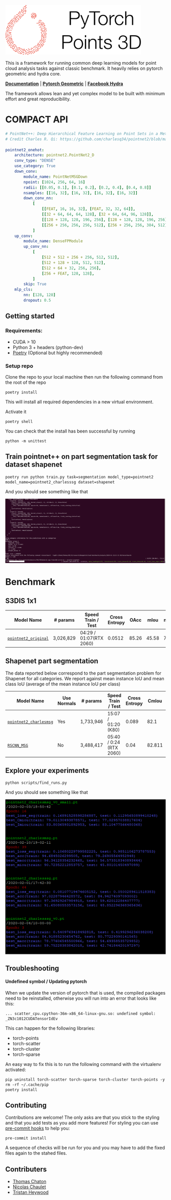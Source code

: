 ![Project Logo](/docs/logo.png)

This is a framework for running common deep learning models for point cloud analysis tasks against classic benchmark. It heavily relies on pytorch geometric and hydra core.

**[Documentation](https://deeppointcloud-benchmarks.readthedocs.io/en/latest/)** | **[Pytorch Geometric](https://pytorch-geometric.readthedocs.io/en/latest/notes/resources.html)** | **[Facebook Hydra](https://hydra.cc/)**

The framework allows lean and yet complex model to be built with minimum effort and great reproducibility.

# COMPACT API
```yaml
# PointNet++: Deep Hierarchical Feature Learning on Point Sets in a Metric Space (https://arxiv.org/abs/1706.02413)
# Credit Charles R. Qi: https://github.com/charlesq34/pointnet2/blob/master/models/pointnet2_part_seg_msg_one_hot.py

pointnet2_onehot:
    architecture: pointnet2.PointNet2_D
    conv_type: "DENSE"
    use_category: True
    down_conv:
        module_name: PointNetMSGDown
        npoint: [1024, 256, 64, 16]
        radii: [[0.05, 0.1], [0.1, 0.2], [0.2, 0.4], [0.4, 0.8]]
        nsamples: [[16, 32], [16, 32], [16, 32], [16, 32]]
        down_conv_nn:
            [
                [[FEAT, 16, 16, 32], [FEAT, 32, 32, 64]],
                [[32 + 64, 64, 64, 128], [32 + 64, 64, 96, 128]],
                [[128 + 128, 128, 196, 256], [128 + 128, 128, 196, 256]],
                [[256 + 256, 256, 256, 512], [256 + 256, 256, 384, 512]],
            ]
    up_conv:
        module_name: DenseFPModule
        up_conv_nn:
            [
                [512 + 512 + 256 + 256, 512, 512],
                [512 + 128 + 128, 512, 512],
                [512 + 64 + 32, 256, 256],
                [256 + FEAT, 128, 128],
            ]
        skip: True
    mlp_cls:
        nn: [128, 128]
        dropout: 0.5
```

## Getting started
### Requirements:
* CUDA > 10
* Python 3 + headers (python-dev)
* [Poetry](https://poetry.eustace.io/) (Optional but highly recommended)

### Setup repo
Clone the repo to your local machine then run the following command from the root of the repo
```
poetry install
```
This will install all required dependencies in a new virtual environment.

Activate it
```
poetry shell
```
You can check that the install has been successful by running
```
python -m unittest
```

## Train pointnet++ on part segmentation task for dataset shapenet
```
poetry run python train.py task=segmentation model_type=pointnet2 model_name=pointnet2_charlesssg dataset=shapenet
```
And you should see something like that

![logging](/docs/imgs/logging.png)

# Benchmark
## S3DIS 1x1


| Model Name | # params | Speed Train / Test | Cross Entropy | OAcc | mIou | mAcc |
| ------------- | ------------- | ------------- | ------------- | ------------- | ------------- | ------------- |
| [```pointnet2_original```](/benchmark/s3dis_fold5/Pointnet2_original.md)|3,026,829|04:29 / 01:07(RTX 2060)|0.0512|85.26|45.58|73.11 |


## Shapenet part segmentation
The data reported below correspond to the part segmentation problem for Shapenet for all categories. We report against mean instance IoU and mean class IoU (average of the mean instance IoU per class)

| Model Name | Use Normals | # params | Speed Train / Test | Cross Entropy | CmIou | ImIou |
| ------------- | ------------- | ------------- | ------------- | ------------- | ------------- | ------------- |
| [```pointnet2_charlesmsg```](/benchmark/shapenet/pointnet2_charlesmsg.md) | Yes | 1,733,946 | 15:07 / 01:20 (K80) | 0.089 | 82.1 | 85.1 |
| [```RSCNN_MSG```](/benchmark/shapenet/rscnn_original.md) | No | 3,488,417 | 05:40 / 0:24 (RTX 2060) | 0.04 | 82.811 | 85.3 |

## Explore your experiments
```
python scripts/find_runs.py
```
And you should see something like that

![experiments](/docs/imgs/find_runs.PNG)

## Troubleshooting
#### Undefined symbol / Updating pytorch
When we update the version of pytorch that is used, the compiled packages need to be reinstalled, otherwise you will run into an error that looks like this:
```
... scatter_cpu.cpython-36m-x86_64-linux-gnu.so: undefined symbol: _ZN3c1012CUDATensorIdEv
```
This can happen for the following libraries:

* torch-points
* torch-scatter
* torch-cluster
* torch-sparse

An easy way to fix this is to run the following command with the virtualenv activated:
```
pip uninstall torch-scatter torch-sparse torch-cluster torch-points -y
rm -rf ~/.cache/pip
poetry install
```

## Contributing
Contributions are welcome! The only asks are that you stick to the styling and that you add tests as you add more features!
For styling you can use [pre-commit hooks](https://ljvmiranda921.github.io/notebook/2018/06/21/precommits-using-black-and-flake8/) to help you:
```
pre-commit install
```
A sequence of checks will be run for you and you may have to add the fixed files again to the stahed files.

## Contributers
- [Thomas Chaton](https://github.com/tchaton)
- [Nicolas Chaulet](https://github.com/nicolas-chaulet)
- [Tristan Heywood](https://github.com/tristanheywood)
